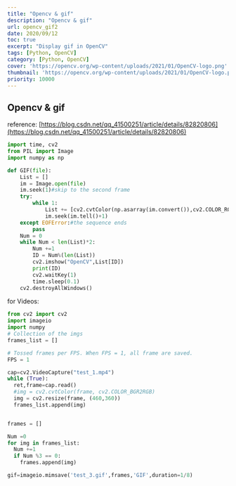 ```yaml
---
title: "Opencv & gif"
description: "Opencv & gif"
url: opencv_gif2
date: 2020/09/12
toc: true
excerpt: "Display gif in OpenCV"
tags: [Python, OpenCV]
category: [Python, OpenCV]
cover: 'https://opencv.org/wp-content/uploads/2021/01/OpenCV-logo.png'
thumbnail: 'https://opencv.org/wp-content/uploads/2021/01/OpenCV-logo.png'
priority: 10000
---
```


## Opencv & gif

reference: [https://blog.csdn.net/qq_41500251/article/details/82820806](https://blog.csdn.net/qq_41500251/article/details/82820806)
```python
import time, cv2
from PIL import Image
import numpy as np

def GIF(file):
    List = []
    im = Image.open(file)
    im.seek(1)#skip to the second frame
    try:
        while 1:
            List += [cv2.cvtColor(np.asarray(im.convert()),cv2.COLOR_RGB2BGR)]
            im.seek(im.tell()+1)
    except EOFError:#the sequence ends
        pass
    Num = 0
    while Num < len(List)*2:
        Num +=1
        ID = Num%(len(List))
        cv2.imshow("OpenCV",List[ID])
        print(ID)
        cv2.waitKey(1)
        time.sleep(0.1)
    cv2.destroyAllWindows()
```


for Videos:

```python
from cv2 import cv2
import imageio
import numpy
# Collection of the imgs
frames_list = []

# Tossed frames per FPS. When FPS = 1, all frame are saved.
FPS = 1

cap=cv2.VideoCapture("test_1.mp4")
while (True):
  ret,frame=cap.read()
  #img = cv2.cvtColor(frame, cv2.COLOR_BGR2RGB)
  img = cv2.resize(frame, (460,360))
  frames_list.append(img)


frames = []

Num =0
for img in frames_list:
  Num +=1
  if Num %3 == 0:
    frames.append(img)

gif=imageio.mimsave('test_3.gif',frames,'GIF',duration=1/8)

```
